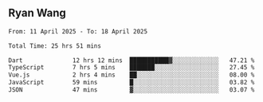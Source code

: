 ## Ryan Wang

<!--START_SECTION:waka-->

```txt
From: 11 April 2025 - To: 18 April 2025

Total Time: 25 hrs 51 mins

Dart              12 hrs 12 mins  ███████████▓░░░░░░░░░░░░░   47.21 %
TypeScript        7 hrs 5 mins    ███████░░░░░░░░░░░░░░░░░░   27.45 %
Vue.js            2 hrs 4 mins    ██░░░░░░░░░░░░░░░░░░░░░░░   08.00 %
JavaScript        59 mins         █░░░░░░░░░░░░░░░░░░░░░░░░   03.82 %
JSON              47 mins         ▓░░░░░░░░░░░░░░░░░░░░░░░░   03.07 %
```

<!--END_SECTION:waka-->
